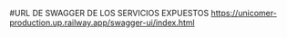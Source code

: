 #URL DE SWAGGER DE LOS SERVICIOS EXPUESTOS
https://unicomer-production.up.railway.app/swagger-ui/index.html
